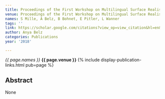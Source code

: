 ```yaml
---
title: Proceedings of the First Workshop on Multilingual Surface Realisation
venue: Proceedings of the First Workshop on Multilingual Surface Realisation, 2018
names: S Mille, A Belz, B Bohnet, E Pitler, L Wanner
tags: ''
link: https://scholar.google.com/citations?view_op=view_citation&hl=en&user=trwwiW4AAAAJ&pagesize=100&sortby=pubdate&citation_for_view=trwwiW4AAAAJ:K3LRdlH-MEoC
author: Anya Belz
categories: Publications
year: '2018'

---
```


*{{ page.names }}*
**{{ page.venue }}**
{% include display-publication-links.html pub=page %}
## Abstract

None